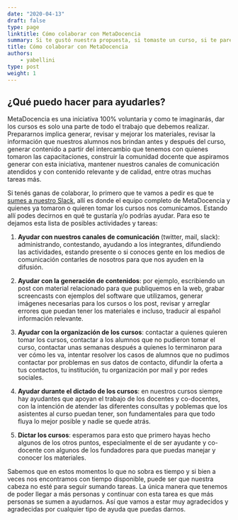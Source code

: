 ```yaml
---
date: "2020-04-13"
draft: false
type: page
linktitle: Cómo colaborar con MetaDocencia
summary: Si te gustó nuestra propuesta, si tomaste un curso, si te parece piola lo que hacemos y querés ayudarnos, aquí te presentamos un listado de opciones que tenés para darnos una mano y sumar tu granito a esta iniciativa.
title: Cómo colaborar con MetaDocencia
authors: 
    - yabellini
type: post
weight: 1
---
```


## ¿Qué puedo hacer para ayudarles?

MetaDocencia es una iniciativa 100% voluntaria y como te imaginarás, dar los cursos es solo una parte de todo el trabajo que debemos realizar.  Prepararnos implica generar, revisar y mejorar los materiales, revisar la información que nuestros alumnos nos brindan antes y después del curso, generar contenido a partir del intercambio que tenemos con quienes tomaron las capacitaciones, construir la comunidad docente que aspiramos generar con esta iniciativa, mantener nuestros canales de comunicación atendidos y con contenido relevante y de calidad, entre otras muchas tareas más.

Si tenés ganas de colaborar, lo primero que te vamos a pedir es que te [sumes a nuestro Slack](https://join.slack.com/t/metadocencia/shared_invite/zt-cq1hleoz-Ij2AgXKJBjg03sRuoxLhjg), allí es donde el equipo completo de MetaDocencia y quienes ya tomaron o quieren tomar los cursos nos comunicamos.  Estando allí podes decirnos en qué te gustaría y/o podrías ayudar. Para eso te dejamos esta lista de posibles actividades y tareas:

1. **Ayudar con nuestros canales de comunicación** (twitter, mail, slack): administrando, contestando, ayudando a los integrantes, difundiendo las actividades, estando presente o si conoces gente en los medios de comunicación contarles de nosotros para que nos ayuden en la difusión.

2. **Ayudar con la generación de contenidos**: por ejemplo, escribiendo un post con material relacionado para que publiquemos en la web, grabar screencasts con ejemplos del software que utilizamos, generar imágenes necesarias para los cursos o los post, revisar y arreglar errores que puedan tener los materiales e incluso, traducir al español información relevante.

3. **Ayudar con la organización de los cursos**: contactar a quienes quieren tomar los cursos, contactar a los alumnos que no pudieron tomar el curso, contactar unas semanas después a quienes lo terminaron  para ver cómo les va, intentar resolver los casos de alumnos que no pudimos contactar por problemas en sus datos de contacto, difundir la oferta a tus contactos, tu institución, tu organización por mail y por redes sociales.

4. **Ayudar durante el dictado de los cursos**: en nuestros cursos siempre hay ayudantes que apoyan el trabajo de los docentes y co-docentes, con la intención de atender las diferentes consultas y poblemas que los asistentes al curso puedan tener, son fundamentales para que todo fluya lo mejor posible y nadie se quede atrás.

5. **Dictar los cursos**: esperamos para esto que primero hayas hecho algunos de los otros puntos, especialmente el de ser ayudante y co-docente con algunos de los fundadores para que puedas manejar y conocer los materiales.

Sabemos que en estos momentos lo que no sobra es tiempo y si bien a veces nos encontramos con tiempo disponible, puede ser que nuestra cabeza no esté para seguir sumando tareas. La única manera que tenemos de poder llegar a más personas y continuar con esta tarea es que más personas se sumen a ayudarnos. Así que vamos a estar muy agradecidos y agradecidas por cualquier tipo de ayuda que puedas darnos.